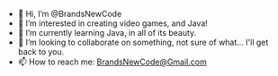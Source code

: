 - 👋 Hi, I’m @BrandsNewCode
- 👀 I’m interested in creating video games, and Java!
- 🌱 I’m currently learning Java, in all of its beauty.
- 💞️ I’m looking to collaborate on something, not sure of what... I'll get back to you.
- 📫 How to reach me: BrandsNewCode@Gmail.com

<!---
BrandsNewCode/BrandsNewCode is a ✨ special ✨ repository because its `README.md` (this file) appears on your GitHub profile.
You can click the Preview link to take a look at your changes.
--->
